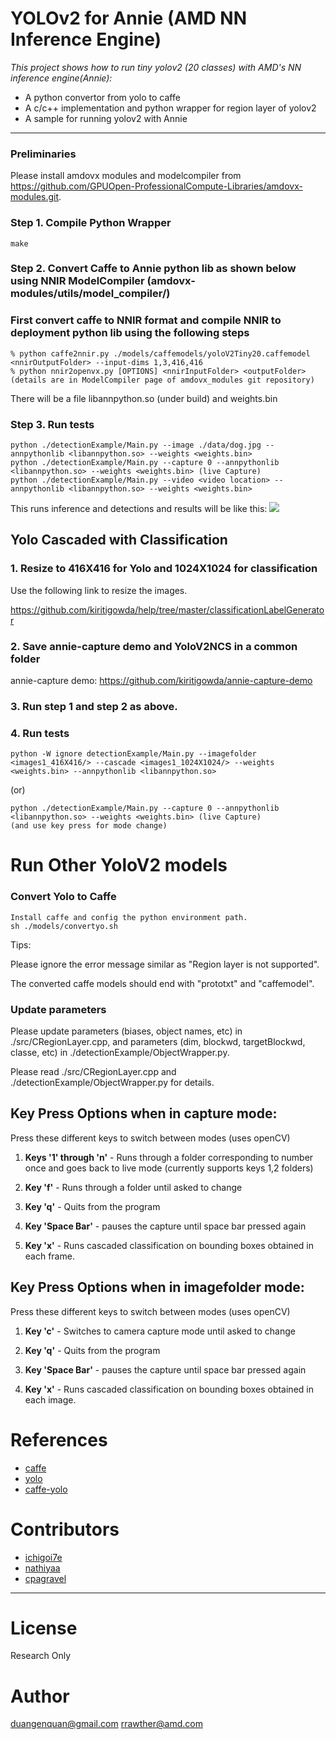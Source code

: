 # YOLOv2 for Annie (AMD NN Inference Engine)

*This project shows how to run tiny yolov2 (20 classes) with AMD's NN inference engine(Annie):*
+ A python convertor from yolo to caffe
+ A c/c++ implementation and python wrapper for region layer of yolov2
+ A sample for running yolov2 with Annie

---

### Preliminaries
Please install amdovx modules and modelcompiler from https://github.com/GPUOpen-ProfessionalCompute-Libraries/amdovx-modules.git.

### Step 1. Compile Python Wrapper
```make```

### Step 2. Convert Caffe to Annie python lib as shown below using NNIR ModelCompiler (amdovx-modules/utils/model_compiler/)
### First convert caffe to NNIR format and compile NNIR to deployment python lib using the following steps

```
% python caffe2nnir.py ./models/caffemodels/yoloV2Tiny20.caffemodel <nnirOutputFolder> --input-dims 1,3,416,416
% python nnir2openvx.py [OPTIONS] <nnirInputFolder> <outputFolder> (details are in ModelCompiler page of amdovx_modules git repository)
```
There will be a file libannpython.so (under build) and weights.bin

### Step 3. Run tests
```	
python ./detectionExample/Main.py --image ./data/dog.jpg --annpythonlib <libannpython.so> --weights <weights.bin>
python ./detectionExample/Main.py --capture 0 --annpythonlib <libannpython.so> --weights <weights.bin> (live Capture)
python ./detectionExample/Main.py --video <video location> --annpythonlib <libannpython.so> --weights <weights.bin>
```
This runs inference and detections and results will be like this: 
![](/data/yolo_dog.jpg)

## Yolo Cascaded with Classification
### 1. Resize to 416X416 for Yolo and 1024X1024 for classification

Use the following link to resize the images. 

https://github.com/kiritigowda/help/tree/master/classificationLabelGenerator

### 2. Save annie-capture demo and YoloV2NCS in a common folder
annie-capture demo: https://github.com/kiritigowda/annie-capture-demo

### 3. Run step 1 and step 2 as above.

### 4. Run tests
```
python -W ignore detectionExample/Main.py --imagefolder <images1_416X416/> --cascade <images1_1024X1024/> --weights <weights.bin> --annpythonlib <libannpython.so>
```
(or)
```
python ./detectionExample/Main.py --capture 0 --annpythonlib <libannpython.so> --weights <weights.bin> (live Capture)
(and use key press for mode change)
```
# Run Other YoloV2 models
### Convert Yolo to Caffe 
```
Install caffe and config the python environment path.
sh ./models/convertyo.sh
```
Tips:

Please ignore the error message similar as "Region layer is not supported".

The converted caffe models should end with "prototxt" and "caffemodel".

### Update parameters

Please update parameters (biases, object names, etc) in ./src/CRegionLayer.cpp, and parameters (dim, blockwd, targetBlockwd, classe, etc) in ./detectionExample/ObjectWrapper.py.

Please read ./src/CRegionLayer.cpp and ./detectionExample/ObjectWrapper.py for details.

## Key Press Options when in capture mode:
Press these different keys to switch between modes (uses openCV)
1. **Keys '1' through 'n'** - Runs through a folder corresponding to number once and goes back to live mode (currently supports keys 1,2 folders)

2. **Key 'f'** - Runs through a folder until asked to change

3. **Key 'q'** - Quits from the program

4. **Key 'Space Bar'** - pauses the capture until space bar pressed again

5. **Key 'x'** - Runs cascaded classification on bounding boxes obtained in each frame.

## Key Press Options when in imagefolder mode:
Press these different keys to switch between modes (uses openCV)
1. **Key 'c'** - Switches to camera capture mode until asked to change
 
2. **Key 'q'** - Quits from the program
 
3. **Key 'Space Bar'** - pauses the capture until space bar pressed again

5. **Key 'x'** - Runs cascaded classification on bounding boxes obtained in each image.

# References
+ [caffe](https://github.com/BVLC/caffe)
+ [yolo](https://github.com/pjreddie/darknet)
+ [caffe-yolo](https://github.com/xingwangsfu/caffe-yolo)

# Contributors
+ [ichigoi7e](https://github.com/ichigoi7e)
+ [nathiyaa](https://github.com/nathiyaa)
+ [cpagravel](https://github.com/cpagravel)

---

# License
Research Only

# Author
duangenquan@gmail.com
rrawther@amd.com
